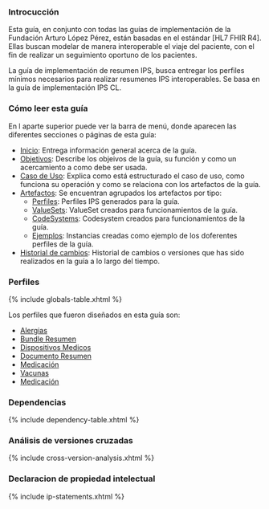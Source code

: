 ### Introcucción 

Esta guía, en conjunto con todas las guías de implementación de la Fundación Arturo López Pérez, están basadas en el estándar [HL7 FHIR R4].
Ellas buscan modelar de manera interoperable el viaje del paciente, con el fin de realizar un seguimiento oportuno de los pacientes.

La guía de implementación de resumen IPS, busca entregar los perfiles mínimos necesarios para realizar resumenes IPS interoperables. Se basa en la guía de implementación IPS CL.

### Cómo leer esta guía

En l aparte superior puede ver la barra de menú, donde aparecen las diferentes secciones o páginas de esta guía:

* [Inicio](index.html): Entrega información general acerca de la guía.
* [Objetivos](objetivos.html): Describe los objeivos de la guía, su función y como un acercamiento a como debe ser usada.
* [Caso de Uso](casodeuso.html): Explica como está estructurado el caso de uso, como funciona su operación y como se relaciona con los artefactos de la guía.
* [Artefactos](artifacts.html): Se encuentran agrupados los artefactos por tipo:
    * [Perfiles](artifacts.html#structures-resource-profiles): Perfiles IPS generados para la guía. 
    * [ValueSets](artifacts.html#terminology-value-sets): ValueSet creados para funcionamientos de la guía.
    * [CodeSystems](artifacts.html#terminology-code-systems): Codesystem creados para funcionamientos de la guía.
    * [Ejemplos](artifacts.html#example-example-instances): Instancias creadas como ejemplo de los doferentes perfiles de la guía.
* [Historial de cambios](cambios.html): Historial de cambios o versiones que has sido realizados en la guía a lo largo del tiempo.

### Perfiles 

{% include globals-table.xhtml %}

Los perfiles que fueron diseñados en esta guía son:

   * [Alergias](StructureDefinition-AlergiasFalp.html)
   * [Bundle Resumen](StructureDefinition-BundleResumen.html)
   * [Dispositivos Medicos](StructureDefinition-DispMedicosFalp.html)
   * [Documento Resumen](StructureDefinition-Documento.html)
   * [Medicación](StructureDefinition-PlanMedicacionFalp.html)
   * [Vacunas](StructureDefinition-VacunasFalp.html)
   * [Medicación](StructureDefinition-PlanMedicacionFalp.html)


### Dependencias

{% include dependency-table.xhtml %}


### Análisis de versiones cruzadas

{% include cross-version-analysis.xhtml %}


### Declaracion de propiedad intelectual

{% include ip-statements.xhtml %}